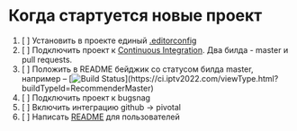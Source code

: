 # Когда стартуется новые проект

1. [ ] Установить в проекте единый [.editorconfig](https://github.com/LimeHD/guides/blob/master/.editorconfig)
1. [ ] Подключить проект к [Continuous Integration](CONTINUOUS_INTEGRATION.md). Два билда - master и pull requests.
2. [ ] Положить в README бейджик со статусом билда master, например – [![Build Status](https://ci.iptv2022.com/app/rest/builds/buildType(id:RecommenderMaster)/statusIcon)](https://ci.iptv2022.com/viewType.html?buildTypeId=RecommenderMaster)
3. [ ] Подключить проект к bugsnag
4. [ ] Включить интеграцию github -> pivotal
5. [ ] Написать [README](README_PRACTICES.md) для пользователей
